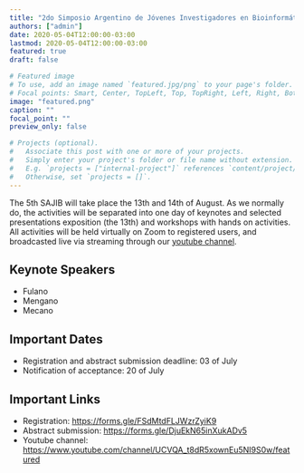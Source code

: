 ```yaml
---
title: "2do Simposio Argentino de Jóvenes Investigadores en Bioinformática"
authors: ["admin"]
date: 2020-05-04T12:00:00-03:00
lastmod: 2020-05-04T12:00:00-03:00
featured: true
draft: false

# Featured image
# To use, add an image named `featured.jpg/png` to your page's folder.
# Focal points: Smart, Center, TopLeft, Top, TopRight, Left, Right, BottomLeft, Bottom, BottomRight.
image: "featured.png"
caption: ""
focal_point: ""
preview_only: false

# Projects (optional).
#   Associate this post with one or more of your projects.
#   Simply enter your project's folder or file name without extension.
#   E.g. `projects = ["internal-project"]` references `content/project/deep-learning/index.md`.
#   Otherwise, set `projects = []`.
---
```

The 5th SAJIB will take place the 13th and 14th of August. As we normally do, the activities will be separated into one day of keynotes and selected presentations exposition (the 13th) and workshops with hands on activities. All activities will be held virtually on Zoom to registered users, and broadcasted live via streaming through our [youtube channel](https://www.youtube.com/channel/UCVQA_t8dR5xownEu5NI9S0w/featured). 

## Keynote Speakers
- Fulano
- Mengano
- Mecano

## Important Dates
- Registration and abstract submission deadline: 03 of July
- Notification of acceptance: 20 of July

## Important Links
- Registration: https://forms.gle/FSdMtdFLJWzrZyiK9
- Abstract submission: https://forms.gle/DjuEkN65inXukADv5
- Youtube channel: https://www.youtube.com/channel/UCVQA_t8dR5xownEu5NI9S0w/featured